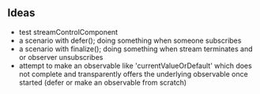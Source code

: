 ## Ideas
- test streamControlComponent
- a scenario with defer(); doing something when someone subscribes
- a scenario with finalize(); doing something when stream terminates and or observer unsubscribes
- attempt to make an observable like 'currentValueOrDefault' which does not complete and transparently offers the underlying observable once started (defer or make an observable from scratch)
